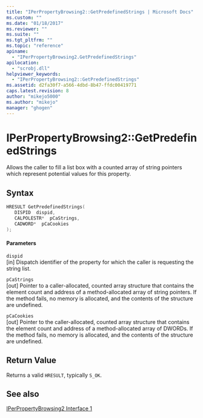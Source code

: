 ```yaml
---
title: "IPerPropertyBrowsing2::GetPredefinedStrings | Microsoft Docs"
ms.custom: ""
ms.date: "01/18/2017"
ms.reviewer: ""
ms.suite: ""
ms.tgt_pltfrm: ""
ms.topic: "reference"
apiname: 
  - "IPerPropertyBrowsing2.GetPredefinedStrings"
apilocation: 
  - "scrobj.dll"
helpviewer_keywords: 
  - "IPerPropertyBrowsing2::GetPredefinedStrings"
ms.assetid: d2fa30f7-a566-4dbd-8b47-ffdc00419771
caps.latest.revision: 8
author: "mikejo5000"
ms.author: "mikejo"
manager: "ghogen"
---
```

# IPerPropertyBrowsing2::GetPredefinedStrings
Allows the caller to fill a list box with a counted array of string pointers which represent potential values for this property.  
  
## Syntax  
  
```cpp
HRESULT GetPredefinedStrings(  
   DISPID  dispid,  
   CALPOLESTR*  pCaStrings,  
   CADWORD*  pCaCookies  
);  
```  
  
#### Parameters  
 `dispid`  
 [in] Dispatch identifier of the property for which the caller is requesting the string list.  
  
 `pCaStrings`  
 [out] Pointer to a caller-allocated, counted array structure that contains the element count and address of a method-allocated array of string pointers. If the method fails, no memory is allocated, and the contents of the structure are undefined.  
  
 `pCaCookies`  
 [out] Pointer to the caller-allocated, counted array structure that contains the element count and address of a method-allocated array of DWORDs. If the method fails, no memory is allocated, and the contents of the structure are undefined.  
  
## Return Value  
 Returns a valid `HRESULT`, typically `S_OK`.  
  
## See also  
 [IPerPropertyBrowsing2 Interface 1](../../winscript/reference/iperpropertybrowsing2-interface-1.md)